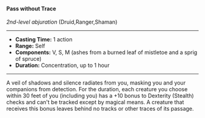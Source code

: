 #### Pass without Trace
*2nd-level abjuration* (Druid,Ranger,Shaman)
___
- **Casting Time:** 1 action
- **Range:** Self
- **Components:** V, S, M (ashes from a burned leaf of mistletoe and a sprig of spruce)
- **Duration:** Concentration, up to 1 hour
---
A veil of shadows and silence radiates from you, masking you and your companions from detection. For the duration, each creature you choose within 30 feet of you (including you) has a +10 bonus to Dexterity (Stealth) checks and can't be tracked except by magical means. A creature that receives this bonus leaves behind no tracks or other traces of its passage.